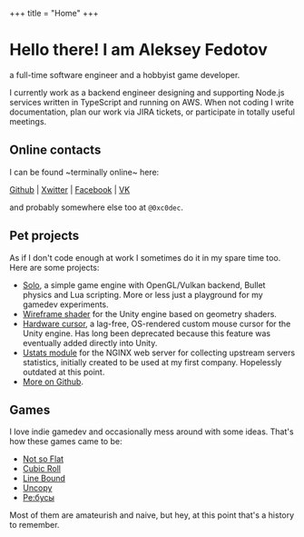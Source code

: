 +++
title = "Home"
+++

# Hello there! I am Aleksey Fedotov

a full-time software engineer and a hobbyist game developer.

I currently work as a backend engineer designing and supporting Node.js services written in TypeScript and running on AWS.
When not coding I write documentation, plan our work via JIRA tickets, or participate in totally useful meetings.

## Online contacts

I can be found ~terminally online~ here:

[Github](https://github.com/0xc0dec) | [Xwitter](https://x.com/0xc0dec) | [Facebook](https://facebook.com/0xc0dec) | [VK](https://vk.com/0xc0dec)

and probably somewhere else too at `@0xc0dec`.

## Pet projects

As if I don't code enough at work I sometimes do it in my spare time too.
Here are some projects:

- [Solo](https://github.com/0xc0dec/solo), a simple game engine with OpenGL/Vulkan backend, Bullet physics and Lua scripting.
  More or less just a playground for my gamedev experiments.
- [Wireframe shader](./wireframe) for the Unity engine based on geometry shaders.
- [Hardware cursor](http://u3d.as/3eH), a lag-free, OS-rendered custom mouse cursor for the Unity engine.
  Has long been deprecated because this feature was eventually added directly into Unity.
- [Ustats module](https://github.com/0xc0dec/ustats) for the NGINX web server for collecting upstream servers statistics, initially created to be used at my first company.
  Hopelessly outdated at this point.
- [More on Github](https://github.com/0xc0dec).

## Games

I love indie gamedev and occasionally mess around with some ideas. That's how these games came to be:

- [Not so Flat](/nsf)
- [Cubic Roll](/cubic-roll)
- [Line Bound](/line-bound)
- [Uncopy](/uncopy)
- [Ре:бусы](/rebus)

Most of them are amateurish and naive, but hey, at this point that's a history to remember.
